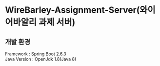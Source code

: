 # WireBarley-Assignment-Server(와이어바알리 과제 서버) 

## 개발 환경
Framework : Spring Boot 2.6.3   
Java Version : OpenJdk 1.8(Java 8)   
